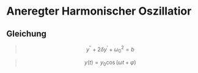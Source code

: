 # Aneregter Harmonischer Oszillatior

## Gleichung

> $$y^{\prime \prime} + 2 \delta y^{\prime} + \omega_0^2 = b$$

> $$y(t) = y_0 \cos(\omega t+ \varphi)$$
